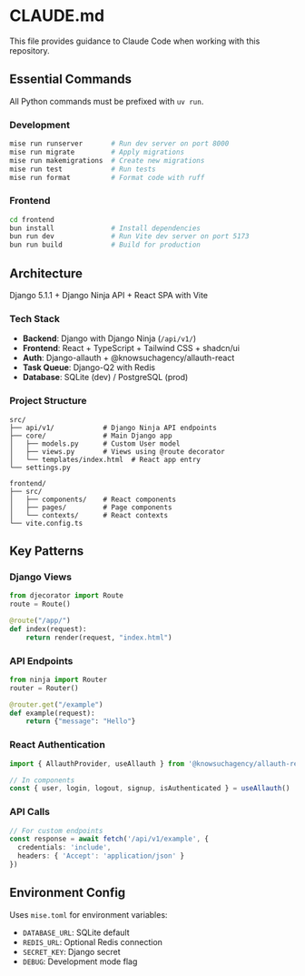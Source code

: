 # CLAUDE.md

This file provides guidance to Claude Code when working with this repository.

## Essential Commands

All Python commands must be prefixed with `uv run`.

### Development
```bash
mise run runserver       # Run dev server on port 8000
mise run migrate         # Apply migrations
mise run makemigrations  # Create new migrations
mise run test            # Run tests
mise run format          # Format code with ruff
```

### Frontend
```bash
cd frontend
bun install              # Install dependencies
bun run dev              # Run Vite dev server on port 5173
bun run build            # Build for production
```

## Architecture

Django 5.1.1 + Django Ninja API + React SPA with Vite

### Tech Stack
- **Backend**: Django with Django Ninja (`/api/v1/`)
- **Frontend**: React + TypeScript + Tailwind CSS + shadcn/ui
- **Auth**: Django-allauth + @knowsuchagency/allauth-react
- **Task Queue**: Django-Q2 with Redis
- **Database**: SQLite (dev) / PostgreSQL (prod)

### Project Structure
```
src/
├── api/v1/            # Django Ninja API endpoints
├── core/              # Main Django app
│   ├── models.py      # Custom User model
│   ├── views.py       # Views using @route decorator
│   └── templates/index.html  # React app entry
└── settings.py

frontend/
├── src/
│   ├── components/    # React components
│   ├── pages/         # Page components
│   └── contexts/      # React contexts
└── vite.config.ts
```

## Key Patterns

### Django Views
```python
from djecorator import Route
route = Route()

@route("/app/")
def index(request):
    return render(request, "index.html")
```

### API Endpoints
```python
from ninja import Router
router = Router()

@router.get("/example")
def example(request):
    return {"message": "Hello"}
```

### React Authentication
```typescript
import { AllauthProvider, useAllauth } from '@knowsuchagency/allauth-react'

// In components
const { user, login, logout, signup, isAuthenticated } = useAllauth()
```

### API Calls
```typescript
// For custom endpoints
const response = await fetch('/api/v1/example', {
  credentials: 'include',
  headers: { 'Accept': 'application/json' }
})
```

## Environment Config

Uses `mise.toml` for environment variables:
- `DATABASE_URL`: SQLite default
- `REDIS_URL`: Optional Redis connection
- `SECRET_KEY`: Django secret
- `DEBUG`: Development mode flag